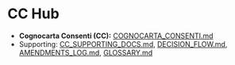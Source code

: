 # CC Hub
- **Cognocarta Consenti (CC):** [COGNOCARTA_CONSENTI.md](./COGNOCARTA_CONSENTI.md)
- Supporting: [CC_SUPPORTING_DOCS.md](./CC_SUPPORTING_DOCS.md), [DECISION_FLOW.md](./DECISION_FLOW.md), [AMENDMENTS_LOG.md](./AMENDMENTS_LOG.md), [GLOSSARY.md](./GLOSSARY.md)
